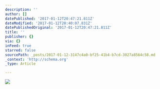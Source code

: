 ```yaml
---
description: ''
author: []
datePublished: '2017-01-12T20:47:21.811Z'
dateModified: '2017-01-12T20:40:07.831Z'
datePublishedOriginal: '2017-01-12T20:47:21.811Z'
title: ''
publisher: {}
via: {}
inFeed: true
starred: false
sourcePath: _posts/2017-01-12-3147c4a0-bf25-41b4-b7cd-3027a8564c58.md
_context: 'http://schema.org'
_type: Article

---
```

![](https://the-grid-user-content.s3-us-west-2.amazonaws.com/1c3ac5fd-4ace-4132-bfae-a4790ba538c8.jpg)